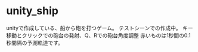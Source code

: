 # unity_ship
unityで作成している、船から砲を打つゲーム。
テストシーンでの作成中。
キー移動とクリックでの砲台の発射、Q、Rでの砲台角度調整
赤いものは1秒間の0.1秒間隔の予測軌道です。
